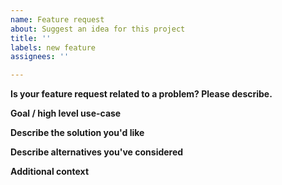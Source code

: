 ```yaml
---
name: Feature request
about: Suggest an idea for this project
title: ''
labels: new feature
assignees: ''

---
```


**Is your feature request related to a problem? Please describe.**
<!-- A clear and concise description of what the problem is. Ex. I'm always frustrated when [...] -->

**Goal / high level use-case**
<!-- Describe the the goal, high level use-case or epic this is is part of. Link to roadmap epic -->
<!-- Roadmap: #1234 -->

**Describe the solution you'd like**
<!-- A clear and concise description of what you want to happen. -->

**Describe alternatives you've considered**
<!-- A clear and concise description of any alternative solutions or features you've considered. -->

**Additional context**
<!-- Add any other context or screenshots about the feature request here. -->
